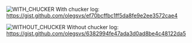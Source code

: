 ![WITH_CHUCKER](https://raw.githubusercontent.com/olegsvs/ChuckerSampleCrash/blob/master/media/with_chucker.png)
With chucker log: https://gist.github.com/olegsvs/ef70bcffbc1ff5da8fe9e2ee3572cae4

![WITHOUT_CHUCKER](https://raw.githubusercontent.com/olegsvs/ChuckerSampleCrash/blob/master/media/without_chucker.png)
Without chucker log: https://gist.github.com/olegsvs/6382994fe47ada3d0ad8be4c48122da5